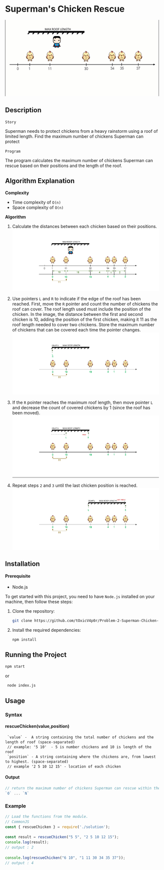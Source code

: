 # Superman's Chicken Rescue
![enter image description here](https://github.com/tOxicV4p0r/Problem-2-Superman-Chicken-Rescue/blob/main/resources/images/rescue_chicken.gif?raw=true)

## Description
`Story`

Superman needs to protect chickens from a heavy rainstorm using a roof of limited
length. Find the maximum number of chickens Superman can protect

`Program`

The program calculates the maximum number of chickens Superman can rescue based on their positions and the length of the roof.

## Algorithm Explanation
**Complexity**
- Time complexity of `O(n)`
- Space complexity of `O(n)`

**Algorithm**
1. Calculate the distances between each chicken based on their positions.
![enter image description here](https://github.com/tOxicV4p0r/Problem-2-Superman-Chicken-Rescue/blob/main/resources/images/step-02.PNG?raw=true)

2. Use pointers `L` and `R` to indicate if the edge of the roof has been reached. First, move the `R` pointer and count the number of chickens the roof can cover. The roof length used must include the position of the chicken. In the image, the distance between the first and second chicken is 10, adding the position of the first chicken, making it 11 as the roof length needed to cover two chickens. Store the maximum number of chickens that can be covered each time the pointer changes.
![enter image description here](https://github.com/tOxicV4p0r/Problem-2-Superman-Chicken-Rescue/blob/main/resources/images/step-03-05.gif?raw=true)

3. If the `R` pointer reaches the maximum roof length, then move pointer `L` and decrease the count of covered chickens by 1 (since the roof has been moved).
![enter image description here](https://github.com/tOxicV4p0r/Problem-2-Superman-Chicken-Rescue/blob/main/resources/images/step-06-07.gif?raw=true)

4. Repeat steps `2` and `3` until the last chicken position is reached.
![enter image description here](https://github.com/tOxicV4p0r/Problem-2-Superman-Chicken-Rescue/blob/main/resources/images/step-08.PNG?raw=true)

## Installation

#### Prerequisite
- Node.js

To get started with this project, you need to have `Node.js` installed on your machine, then follow these steps:

1. Clone the repository:
   ```bash
   git clone https://github.com/tOxicV4p0r/Problem-2-Superman-Chicken-Rescue.git

2. Install the required dependencies:
   ```bash
   npm install

## Running the Project

   ```bash
   npm start
   ```
or
   ```bash
    node index.js
   ```
## Usage
### Syntax
#### rescueChicken(value,position)
```
 `value` -  A string containing the total number of chickens and the length of roof (space-separated)
 // example: '5 10'  - 5 is number chickens and 10 is length of the roof
 `position` - A string containing where the chickens are, from lowest to highest. (space-separated)
 // example '2 5 10 12 15' - location of each chicken
```
#### Output
```javascript
// return the maximum number of chickens Superman can rescue within the roof length
`0` ... `N`
```
### Example
```javascript
// Load the functions from the module.
// CommonJS
const { rescueChicken } = require('./solution');

const result = rescueChicken("5 5", "2 5 10 12 15");
console.log(result);
// output : 2

console.log(rescueChicken("6 10", "1 11 30 34 35 37"));
// output : 4
```